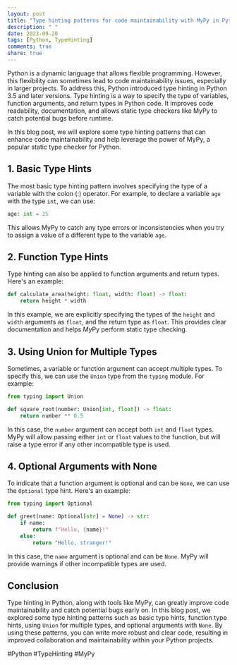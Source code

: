 ```yaml
---
layout: post
title: "Type hinting patterns for code maintainability with MyPy in Python"
description: " "
date: 2023-09-20
tags: [Python, TypeHinting]
comments: true
share: true
---
```


Python is a dynamic language that allows flexible programming. However, this flexibility can sometimes lead to code maintainability issues, especially in larger projects. To address this, Python introduced type hinting in Python 3.5 and later versions. Type hinting is a way to specify the type of variables, function arguments, and return types in Python code. It improves code readability, documentation, and allows static type checkers like MyPy to catch potential bugs before runtime.

In this blog post, we will explore some type hinting patterns that can enhance code maintainability and help leverage the power of MyPy, a popular static type checker for Python.

## 1. Basic Type Hints

The most basic type hinting pattern involves specifying the type of a variable with the colon (:) operator. For example, to declare a variable `age` with the type `int`, we can use:

```python
age: int = 25
```

This allows MyPy to catch any type errors or inconsistencies when you try to assign a value of a different type to the variable `age`.

## 2. Function Type Hints

Type hinting can also be applied to function arguments and return types. Here's an example:

```python
def calculate_area(height: float, width: float) -> float:
    return height * width
```
In this example, we are explicitly specifying the types of the `height` and `width` arguments as `float`, and the return type as `float`. This provides clear documentation and helps MyPy perform static type checking.

## 3. Using Union for Multiple Types

Sometimes, a variable or function argument can accept multiple types. To specify this, we can use the `Union` type from the `typing` module. For example:

```python
from typing import Union

def square_root(number: Union[int, float]) -> float:
    return number ** 0.5
```

In this case, the `number` argument can accept both `int` and `float` types. MyPy will allow passing either `int` or `float` values to the function, but will raise a type error if any other incompatible type is used.

## 4. Optional Arguments with None

To indicate that a function argument is optional and can be `None`, we can use the `Optional` type hint. Here's an example:

```python
from typing import Optional

def greet(name: Optional[str] = None) -> str:
    if name:
        return f"Hello, {name}!"
    else:
        return "Hello, stranger!"
```

In this case, the `name` argument is optional and can be `None`. MyPy will provide warnings if other incompatible types are used.

## Conclusion

Type hinting in Python, along with tools like MyPy, can greatly improve code maintainability and catch potential bugs early on. In this blog post, we explored some type hinting patterns such as basic type hints, function type hints, using `Union` for multiple types, and optional arguments with `None`. By using these patterns, you can write more robust and clear code, resulting in improved collaboration and maintainability within your Python projects.

#Python #TypeHinting #MyPy